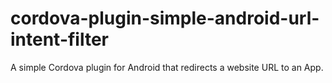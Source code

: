 # cordova-plugin-simple-android-url-intent-filter
A simple Cordova plugin for Android that redirects a website URL to an App.
